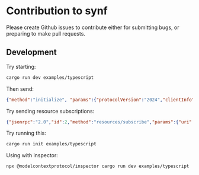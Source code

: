 # Contribution to synf

Please create Github issues to contribute either for submitting bugs, or preparing to make pull requests.

## Development

Try starting:

```bash
cargo run dev examples/typescript
```

Then send:

```json
{"method":"initialize", "params":{"protocolVersion":"2024","clientInfo":{"name": "tst","version":"1.0.0"}, "capabilities":{}}, "jsonrpc": "2.0", "id":1}

```

Try sending resource subscriptions:
```json
{"jsonrpc":"2.0","id":2,"method":"resources/subscribe","params":{"uri":"file:///project/src/main.ts"}}
```

Try running this:

```bash
cargo run init examples/typescript
```

Using with inspector:

```bash
npx @modelcontextprotocol/inspector cargo run dev examples/typescript
```

